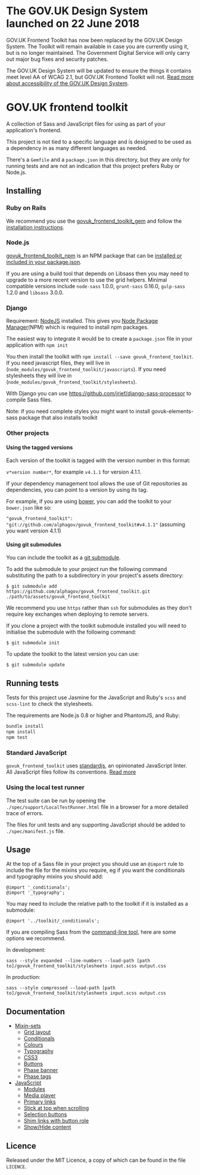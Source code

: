 The GOV.UK Design System launched on 22 June 2018
===============

GOV.UK Frontend Toolkit has now been replaced by the GOV.UK Design System. The Toolkit will remain available in case you are currently using it, but is no longer maintained. The Government Digital Service will only carry out major bug fixes and security patches.

The GOV.UK Design System will be updated to ensure the things it contains meet level AA of WCAG 2.1, but GOV.UK Frontend Toolkit will not. [Read more about accessibility of the GOV.UK Design System](https://design-system.service.gov.uk/accessibility/).

# GOV.UK frontend toolkit

A collection of Sass and JavaScript files for using as part of your
application's frontend.

This project is not tied to a specific language and is designed to be used
as a dependency in as many different languages as needed.

There's a `Gemfile` and a `package.json` in this directory, but they are only
for running tests and are not an indication that this project prefers
Ruby or Node.js.

## Installing

### Ruby on Rails

We recommend you use the [govuk_frontend_toolkit_gem][toolkit_gem_github] and
follow the [installation instructions][toolkit_gem_github_readme].

[toolkit_gem_github]: https://github.com/alphagov/govuk_frontend_toolkit_gem
[toolkit_gem_github_readme]: https://github.com/alphagov/govuk_frontend_toolkit_gem#readme

### Node.js

[govuk_frontend_toolkit_npm][toolkit_npm_github] is an NPM package that can be
[installed or included in your package.json][toolkit_npm].

[toolkit_npm_github]: https://github.com/alphagov/govuk_frontend_toolkit_npm
[toolkit_npm]: https://npmjs.org/package/govuk_frontend_toolkit

If you are using a build tool that depends on Libsass then you
may need to upgrade to a more recent version to use the grid helpers. Minimal
compatible versions include `node-sass` 1.0.0, `grunt-sass` 0.16.0,
`gulp-sass` 1.2.0 and `libsass` 3.0.0.

### Django

Requirement: [NodeJS](https://nodejs.org/en/) installed. This gives you [Node Package Manager](https://docs.npmjs.com/getting-started/installing-node)(NPM) which is required to install npm packages.

The easiest way to integrate it would be to create a `package.json` file in your application with `npm init`

You then install the toolkit with `npm install --save govuk_frontend_toolkit`.
If you need javascript files, they will live in (`node_modules/govuk_frontend_toolkit/javascripts`).
If you need stylesheets they will live in (`node_modules/govuk_frontend_toolkit/stylesheets`).

With Django you can use https://github.com/jrief/django-sass-processor to compile Sass files.

Note: if you need complete styles you might want to install govuk-elements-sass package that also installs toolkit

### Other projects

#### Using the tagged versions

Each version of the toolkit is tagged with the version number in this format:

`v*version number*`, for example `v4.1.1` for version 4.1.1.

If your dependency management tool allows the use of Git repositories as dependencies, you can point to a version by using its tag.

For example, if you are using [bower](http://bower.io), you can add the toolkit to your `bower.json` like so:

`"govuk_frontend_toolkit": "git://github.com/alphagov/govuk_frontend_toolkit#v4.1.1"` (assuming you want version 4.1.1)

#### Using git submodules

You can include the toolkit as a [git submodule][git submodule].

[git submodule]: https://git-scm.com/book/en/v2/Git-Tools-Submodules

To add the submodule to your project run the following command substituting the path to a subdirectory in your project's assets directory:

    $ git submodule add https://github.com/alphagov/govuk_frontend_toolkit.git ./path/to/assets/govuk_frontend_toolkit

We recommend you use `https` rather than `ssh` for submodules as they don't require key exchanges when deploying to remote servers.

If you clone a project with the toolkit submodule installed you will need to initialise the submodule with the following command:

    $ git submodule init

To update the toolkit to the latest version you can use:

    $ git submodule update

## Running tests

Tests for this project use Jasmine for the JavaScript and Ruby's `scss` and `scss-lint`
to check the stylesheets.

The requirements are Node.js 0.8 or higher and PhantomJS, and Ruby:

```bash
bundle install
npm install
npm test
```

### Standard JavaScript
`govuk_frontend_toolkit` uses [standardjs](http://standardjs.com/), an opinionated JavaScript linter.
All JavaScript files follow its conventions. [Read more](https://github.com/alphagov/govuk_prototype_kit/blob/master/docs/linting.md)

### Using the local test runner

The test suite can be run by opening the `./spec/support/LocalTestRunner.html` file in a browser for a more detailed trace of errors.

The files for unit tests and any supporting JavaScript should be added to `./spec/manifest.js` file.

## Usage

At the top of a Sass file in your project you should use an `@import` rule
to include the file for the mixins you require, eg if you want the
conditionals and typography mixins you should add:

    @import '_conditionals';
    @import '_typography';

You may need to include the relative path to the toolkit if it is installed as a submodule:

    @import '../toolkit/_conditionals';

If you are compiling Sass from the [command-line tool](http://sass-lang.com/docs/yardoc/file.SASS_REFERENCE.html#using_sass), here are some options we recommend.

In development:

    sass --style expanded --line-numbers --load-path [path to]/govuk_frontend_toolkit/stylesheets input.scss output.css

In production:

    sass --style compressed --load-path [path to]/govuk_frontend_toolkit/stylesheets input.scss output.css

## Documentation

* [Mixin-sets](/docs/mixins.md)
  * [Grid layout](/docs/mixins.md#grid-layout)
  * [Conditionals](/docs/mixins.md#conditionals)
  * [Colours](/docs/mixins.md#colours)
  * [Typography](/docs/mixins.md#typography)
  * [CSS3](/docs/mixins.md#css3)
  * [Buttons](/docs/mixins.md#buttons)
  * [Phase banner](/docs/mixins.md#-phase-banner)
  * [Phase tags](/docs/mixins.md#-phase-tags)
* [JavaScript](/docs/javascript.md)
  * [Modules](/docs/javascript.md#modules)
  * [Media player](/docs/javascript.md#media-player)
  * [Primary links](/docs/javascript.md#primary-links)
  * [Stick at top when scrolling](/docs/javascript.md#stick-at-top-when-scrolling)
  * [Selection buttons](/docs/javascript.md#selection-buttons)
  * [Shim links with button role](/docs/javascript.md#shim-links-with-button-role)
  * [Show/Hide content](/docs/javascript.md#showhide-content)

## Licence

Released under the MIT Licence, a copy of which can be found in the file `LICENCE`.
